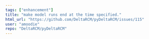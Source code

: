 ```yaml
---
tags: ["enhancement"]
title: "make model runs end at the time specified."
html_url: "https://github.com/DeltaRCM/pyDeltaRCM/issues/115"
user: "amoodie"
repo: "DeltaRCM/pyDeltaRCM"
---
```


